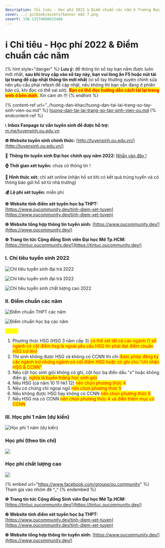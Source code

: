 ```yaml
---
description: Chỉ tiêu - Học phí 2022 & Điểm chuẩn các năm ở Trường Đại học Mở Tp.HCM
cover: ../.gitbook/assets/banner mẫu 7.png
coverY: 330.13574660633486
---
```


# ℹ Chỉ tiêu - Học phí 2022 & Điểm chuẩn các năm

{% hint style="danger" %}
**Lưu ý:** để thông tin sổ tay bạn nắm được luôn mới nhất, **sau khi truy cập vào sổ tay này, bạn vui lòng ấn F5 hoặc nút tải lại trang để cập nhật thông tin mới nhất** (vì sổ tay thường xuyên chỉnh sửa nên yêu cầu phải refesh để cập nhật, nếu không thì bạn vẫn đang ở phiên bản cũ, khi đọc có thể sai sót). <mark style="color:red;">**Bạn có thể đọc hướng dẫn cách tải lại trang web ở bên dưới.**</mark> Xin cảm ơn !!!
{% endhint %}

{% content-ref url="../huong-dan-khac/huong-dan-tai-lai-trang-so-tay-sinh-vien-ou.md" %}
[huong-dan-tai-lai-trang-so-tay-sinh-vien-ou.md](../huong-dan-khac/huong-dan-tai-lai-trang-so-tay-sinh-vien-ou.md)
{% endcontent-ref %}

📞 **Inbox Fanpage tư vấn tuyển sinh để được hỗ trợ:** [m.me/tuyensinh.ou.edu.vn](https://m.me/tuyensinh.ou.edu.vn)

**🌐 Website tuyển sinh chính thức:** [http://tuyensinh.ou.edu.vn/](http://tuyensinh.ou.edu.vn/)

🔗 **Thông tin tuyển sinh Đại học chính quy năm 2022:** [Nhấn vào đây !](http://tuyensinh.ou.edu.vn/thong-bao-phuong-thuc-uu-tien-xet-tuyen-hoc-sinh-gioi-xet-tuyen-ket-qua-hoc-tap-thpt-hoc-ba-uu-tien-xet-tuyen-ket-qua-hoc-tap-thpt-co-chung-chi-ngoai-ngu-va-uu-tien-xet-tuyen-hoc-sinh-co-chung-chi-quoc-te-)

**⌚ Thời gian xét tuyển:** chưa có thông tin !

**📌 Hình thức xét:** chỉ xét online (nhận hồ sơ khi có kết quả trúng tuyển và có thông báo gửi hồ sơ từ nhà trường)

**💰 Lệ phí xét tuyển:** miễn phí

**🌐** **Website tính điểm xét tuyển học bạ THPT:** [https://www.oucommunity.dev/tinh-diem-xet-tuyen](https://www.oucommunity.dev/tinh-diem-xet-tuyen)

**🌐** **Website tổng hợp thông tin tuyển sinh:** [https://www.oucommunity.dev/](https://www.oucommunity.dev/)

**🌐** **Trang tin tức Cộng đồng Sinh viên Đại học Mở Tp.HCM:** [https://tintuc.oucommunity.dev/](https://tintuc.oucommunity.dev/)



### I. Chỉ tiêu tuyển sinh 2022

![Chỉ tiêu tuyển sinh đại trà 2022](<../.gitbook/assets/1 (1).png>)

![Chỉ tiêu tuyển sinh đại trà 2022](../.gitbook/assets/2.png)

![Chỉ tiêu tuyển sinh chất lượng cao 2022](<../.gitbook/assets/3 (1).png>)

### II. Điểm chuẩn các năm

![Điểm chuẩn THPT các năm](<../.gitbook/assets/4 (1).png>)

![Điểm chuẩn học bạ các năm](../.gitbook/assets/5.png)

<mark style="color:yellow;">**Lưu ý:**</mark>

1. Phương thức HSG (HSG 3 năm cấp 3) <mark style="color:red;">có thể xét tất cả các ngành (1 số ngành có cột điểm hsg là ngoài yêu cầu HSG thì phải đạt điểm chuẩn HSG trở lên)</mark>
2. Thí sinh không được HSG và không có CCNN thì chỉ <mark style="color:red;">được phép đăng ký các ngành trừ những ngành có cột điểm HSG hoặc có ghi chú "chỉ nhận HSG & CCNN"</mark>
3. Nếu cột học sinh giỏi không có ghi, cột học bạ điền dấu "x" hoặc không điền gì, <mark style="color:red;">nghĩa là tuyển thẳng học sinh giỏi</mark>
4. Nếu HSG (cả năm 10 11 hk1 12) <mark style="color:red;">nên chọn phương thức 4</mark>
5. Nếu có chứng chỉ ngoại ngữ <mark style="color:red;">nên chọn phương thức 5</mark>
6. Nếu không được HSG hay không có CCNN <mark style="color:red;">nên chọn phương thức 6</mark>
7. Nếu HSG mà có CCNN <mark style="color:red;">nên chọn phương thức 4 và điền thêm mục có CCNN</mark>

### III. Học phí 1 năm (dự kiến)

![Học phí 1 năm (dự kiến)](<../.gitbook/assets/6 (1).png>)

### Học phí (theo tín chỉ)

![](<../.gitbook/assets/image (45).png>)

### Học phí chất lượng cao

![](<../.gitbook/assets/image (44).png>)

{% embed url="https://www.facebook.com/groups/ou.community" %}
Tham gia vào nhóm đê ^\_^
{% endembed %}

**🌐** **Trang tin tức Cộng đồng Sinh viên Đại học Mở Tp.HCM:** [https://tintuc.oucommunity.dev/](https://tintuc.oucommunity.dev/)

**🌐** **Website tính điểm xét tuyển học bạ THPT:** [https://www.oucommunity.dev/tinh-diem-xet-tuyen](https://www.oucommunity.dev/tinh-diem-xet-tuyen)

**🌐** **Website tổng hợp thông tin tuyển sinh:** [https://www.oucommunity.dev/](https://www.oucommunity.dev/)
